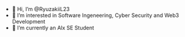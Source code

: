 - 👋 Hi, I’m @RyuzakiiL23
- 👀 I’m interested in Software Ingeneering, Cyber Security and Web3 Development
- 🌱 I’m currently an Alx SE Student

<!---
RyuzakiiL23/RyuzakiiL23 is a ✨ special ✨ repository because its `README.md` (this file) appears on your GitHub profile.
You can click the Preview link to take a look at your changes.
--->
